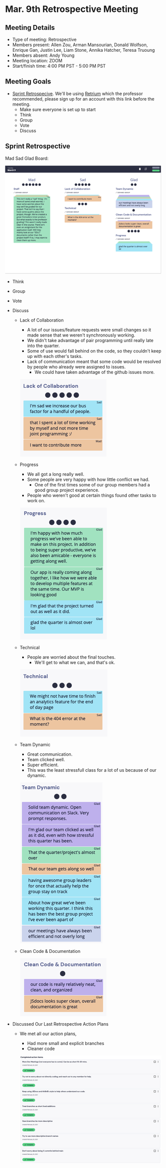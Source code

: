 # Mar. 9th Retrospective Meeting

## Meeting Details

- Type of meeting: Retrospective
- Members present: Allen Zou, Arman Mansourian, Donald Wolfson, Enrique Gan, Justin Lee, Liam Stone, Annika Hatcher, Teresa Truoung
- Members absent: Andy Young
- Meeting location: ZOOM
- Start/finish time: 4:00 PM PST - 5:00 PM PST

## Meeting Goals

- [Sprint Retrospecive](https://canvas.ucsd.edu/courses/21783/assignments/259323). We'll be using [Retrium](https://app.retrium.com/team-room/22324a23-ea71-488d-aecc-a4c75f1d44ef?utm_campaign=team-room-invite&utm_content=link-invite&utm_invitedby=rrn%3Auser%3A28e36b15-2a03-4ec6-b803-d76436872c62&utm_medium=own-referral&utm_source=retrium) which the professor recommended, please sign up for an account with this link before the meeting.
  - Make sure everyone is set up to start
  - Think
  - Group
  - Vote
  - Discuss

## Sprint Retrospective

Mad Sad Glad Board:

![Mad Sad Glad Board](../meeting_images/Sprint2RetrospectiveBoard.png)

- Think
- Group
- Vote
- Discuss
  - Lack of Collaboration
    - A lot of our issues/feature requests were small changes so it made sense that we weren't synchronously working.
    - We didn't take advantage of pair programming until really late into the quarter.
    - Some of use would fall behind on the code, so they couldn't keep up with each other's tasks.
    - Lack of communication meant that some code would be resolved by people who already were assigned to issues.
      - We could have taken advantage of the github issues more.

    ![Lack of Collaborations Image](../meeting_images/LackofCollaboration.png)

  - Progress
    - We all got a long really well.
    - Some people are very happy with how little conflict we had.
      - One of the first times some of our group members had a good group project experience.
    - People who weren't good at certain things found other tasks to work on.

    ![Progress Image](../meeting_images/Progress.png)

  - Technical
    - People are worried about the final touches.
      - We'll get to what we can, and that's ok.

    ![Technical Image](../meeting_images/Technical.png)

  - Team Dynamic
    - Great communication.
    - Team clicked well.
    - Super efficient.
    - This was the least stressfull class for a lot of us because of our dynamic.

    ![Team Dyanimc Image](../meeting_images/TeamDynamic.png)

  - Clean Code & Documentation

    ![Clean Code & Documentation Image](../meeting_images/CleanClode&Documentation.png)

- Discussed Our Last Retrospective Action Plans
  - We met all our action plans,
    - Had more small and explicit branches
    - Cleaner code

    ![Completed Action Items Image](../meeting_images/CompletedActionPlans.png)
